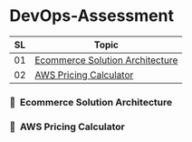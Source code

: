 # DevOps-Assessment

| **SL** | **Topic** |
| --- | --- |
| 01 | [Ecommerce Solution Architecture](#01) |
| 02 | [AWS Pricing Calculator](#02) |

### <a name="01">:diamond_shape_with_a_dot_inside: &nbsp;Ecommerce Solution Architecture</a>

### <a name="02">:diamond_shape_with_a_dot_inside: &nbsp;AWS Pricing Calculator</a>
